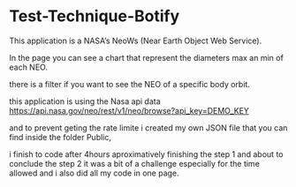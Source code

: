 # Test-Technique-Botify

This application is a NASA’s NeoWs (Near Earth Object Web Service). 

In the page you can see a chart that represent the diameters max an min of each NEO. 

there is a filter if you want to see the NEO of a specific body orbit.

this application is using the Nasa api data https://api.nasa.gov/neo/rest/v1/neo/browse?api_key=DEMO_KEY

and to prevent geting the rate limite i created my own JSON file that you can find inside the folder Public, 

i finish to code after 4hours aproximatively finishing the step 1 and about to conclude the step 2 it was a bit of a challenge especially for the time allowed and i also did all my code in one page. 

